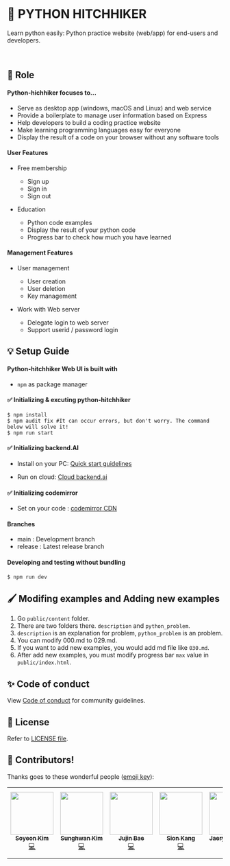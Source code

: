 # 🚀 PYTHON HITCHHIKER

Learn python easily: Python practice website (web/app) for end-users and developers.

</br>

## 📌 Role

#### Python-hichhiker focuses to...

 * Serve as desktop app (windows, macOS and Linux) and web service
 * Provide a boilerplate to manage user information based on Express
 * Help developers to build a coding practice website
 * Make learning programming languages easy for everyone
 * Display the result of a code on your browser without any software tools


#### User Features
 * Free membership
    * Sign up
    * Sign in
    * Sign out

 * Education
    * Python code examples
    * Display the result of your python code
    * Progress bar to check how much you have learned


#### Management Features
 * User management
    * User creation
    * User deletion
    * Key management

 * Work with Web server
    * Delegate login to web server
    * Support userid / password login


## 💡 Setup Guide



#### Python-hitchhiker Web UI is built with
 * `npm` as package manager



#### ✅ Initializing & excuting python-hitchhiker

```shell
$ npm install
$ npm audit fix #It can occur errors, but don't worry. The command below will solve it!
$ npm run start
```


#### ✅ Initializing backend.AI

 * Install on your PC: [Quick start guidelines](https://docs.backend.ai/en/latest/install/guides.html)

 * Run on cloud: [Cloud backend.ai](https://cloud.backend.ai/)


#### ✅ Initializing codemirror 

 * Set on your code : [codemirror CDN](https://cdnjs.com/libraries/codemirror)

#### Branches

 * main : Development branch
 * release : Latest release branch  
 
#### Developing and testing without bundling

```
$ npm run dev
```


## 🖌 Modifing examples and Adding new examples

1. Go ```public/content``` folder.
2. There are two folders there. ```description``` and ```python_problem```.
3. ```description``` is an explanation for problem, ```python_problem``` is an problem.
4. You can modify 000.md to 029.md.
5. If you want to add new examples, you would add md file like ```030.md```.
6. After add new examples, you must modify progress bar ```max``` value in ```public/index.html```.



##  ✨ Code of conduct

View [Code of conduct](https://github.com/innohack2021/python-hitchhiker/blob/main/CODE_OF_CONDUCT.md) for community guidelines.


## 🧾 License

Refer to [LICENSE file](https://github.com/innohack2021/python-hitchhiker/blob/main/LICENSE.md).



## 🤩 Contributors!

Thanks goes to these wonderful people ([emoji key](https://allcontributors.org/docs/en/emoji-key)):

<!-- ALL-CONTRIBUTORS-LIST:START - Do not remove or modify this section -->
<!-- prettier-ignore-start -->
<!-- markdownlint-disable -->
<table>
  <tr>
    <td align="center"><a href="https://github.com/S0YKIM"><img src="https://user-images.githubusercontent.com/88143547/143767506-c9a64153-a0de-4e6d-a959-490d5fc58283.jpeg" width="100px;" alt=""/><br /><sub><b>Soyeon Kim</b></sub></a><br /><a href="https://github.com/S0YKIM" title="Code">💻</a></td>
    <td align="center"><a href="https://github.com/swkim12345"><img src="https://user-images.githubusercontent.com/88143547/143767525-8e369e86-375b-498a-af2d-e52501601092.png" width="100px;" alt=""/><br /><sub><b>Sunghwan Kim</b></sub></a><br /><a href="https://github.com/swkim12345" title="Code">💻</a></td>
     <td align="center"><a href="https://github.com/jujinesy"><img src="https://user-images.githubusercontent.com/88143547/143767412-2948af4a-2b45-43b0-abad-a2d4d23b8521.png" width="100px;" alt=""/><br /><sub><b>Jujin Bae</b></sub></a><br /><a href="https://github.com/jujinesy" title="Code">💻</a></td>
     <td align="center"><a href="https://github.com/Yaminyam"><img src="https://user-images.githubusercontent.com/88143547/143767571-9173b376-ba4b-4dfb-8528-2f6048593620.png" width="100px;" alt=""/><br /><sub><b>Sion Kang</b></sub></a><br /><a href="https://github.com/Yaminyam" title="Code">💻</a></td>
     <td align="center"><a href="https://github.com/ft-jasong"><img src="https://user-images.githubusercontent.com/88143547/143767547-13dd1ac2-76a1-4c96-831d-5427268e4cdc.png" width="100px;" alt=""/><br /><sub><b>Jaeryong Song</b></sub></a><br /><a href="https://github.com/ft-jasong" title="Code">💻</a></td>
     <td align="center"><a href="https://github.com/toy-k"><img src="https://user-images.githubusercontent.com/88143547/143767557-e2b80fb9-8eb1-4597-b6c2-72edb1fbcd5d.png" width="100px;" alt=""/><br /><sub><b>Jeonghwan Lee</b></sub></a><br /><a href="https://github.com/toy-k" title="Code">💻</a></td>
  </tr>
</table>

<!-- markdownlint-restore -->
<!-- prettier-ignore-end -->
<!-- ALL-CONTRIBUTORS-LIST:END -->


